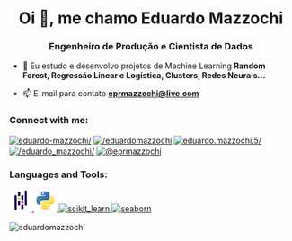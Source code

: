 <h1 align="center">Oi 👋, me chamo Eduardo Mazzochi</h1>
<h3 align="center">Engenheiro de Produção e Cientista de Dados</h3>

- 🔭 Eu estudo e desenvolvo projetos de Machine Learning **Random Forest, Regressão Linear e Logística, Clusters, Redes Neurais...**

- 📫 E-mail para contato **eprmazzochi@live.com**

<h3 align="left">Connect with me:</h3>
<p align="left">
<a href="https://linkedin.com/in/eduardo-mazzochi/" target="blank"><img align="center" src="https://raw.githubusercontent.com/rahuldkjain/github-profile-readme-generator/master/src/images/icons/Social/linked-in-alt.svg" alt="eduardo-mazzochi/" height="30" width="40" /></a>
<a href="https://kaggle.com//eduardomazzochi" target="blank"><img align="center" src="https://raw.githubusercontent.com/rahuldkjain/github-profile-readme-generator/master/src/images/icons/Social/kaggle.svg" alt="/eduardomazzochi" height="30" width="40" /></a>
<a href="https://fb.com/eduardo.mazzochi.5/" target="blank"><img align="center" src="https://raw.githubusercontent.com/rahuldkjain/github-profile-readme-generator/master/src/images/icons/Social/facebook.svg" alt="eduardo.mazzochi.5/" height="30" width="40" /></a>
<a href="https://instagram.com//eduardo_mazzochi/" target="blank"><img align="center" src="https://raw.githubusercontent.com/rahuldkjain/github-profile-readme-generator/master/src/images/icons/Social/instagram.svg" alt="/eduardo_mazzochi/" height="30" width="40" /></a>
<a href="https://medium.com/@eprmazzochi" target="blank"><img align="center" src="https://raw.githubusercontent.com/rahuldkjain/github-profile-readme-generator/master/src/images/icons/Social/medium.svg" alt="@eprmazzochi" height="30" width="40" /></a>
</p>

<h3 align="left">Languages and Tools:</h3>
<p align="left"> <a href="https://pandas.pydata.org/" target="_blank" rel="noreferrer"> <img src="https://raw.githubusercontent.com/devicons/devicon/2ae2a900d2f041da66e950e4d48052658d850630/icons/pandas/pandas-original.svg" alt="pandas" width="40" height="40"/> </a> <a href="https://www.python.org" target="_blank" rel="noreferrer"> <img src="https://raw.githubusercontent.com/devicons/devicon/master/icons/python/python-original.svg" alt="python" width="40" height="40"/> </a> <a href="https://scikit-learn.org/" target="_blank" rel="noreferrer"> <img src="https://upload.wikimedia.org/wikipedia/commons/0/05/Scikit_learn_logo_small.svg" alt="scikit_learn" width="40" height="40"/> </a> <a href="https://seaborn.pydata.org/" target="_blank" rel="noreferrer"> <img src="https://seaborn.pydata.org/_images/logo-mark-lightbg.svg" alt="seaborn" width="40" height="40"/> </a> </p>

<p><img align="center" src="https://github-readme-stats.vercel.app/api/top-langs?username=eduardomazzochi&show_icons=true&locale=en&layout=compact" alt="eduardomazzochi" /></p>
